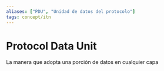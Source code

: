 ```yaml
---
aliases: ["PDU", "Unidad de datos del protocolo"]
tags: concept/itn
---
```

# Protocol Data Unit

La manera que adopta una porción de datos en cualquier capa
